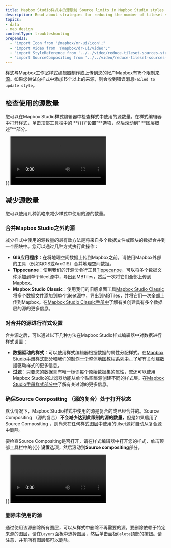 ```yaml
---
title: Mapbox Studio样式中的源限制 Source limits in Mapbox Studio styles
description: Read about strategies for reducing the number of tileset sources in Mapbox Studio styles.
topics:
- data
- map design
contentType: troubleshooting
prependJs:
  - "import Icon from '@mapbox/mr-ui/icon';"
  - "import Video from '@mapbox/dr-ui/video';"
  - "import StyleReference from '../../video/reduce-tileset-sources-style-reference.mp4';"
  - "import SourceCompositing from '../../video/reduce-tileset-sources-source-compositing.mp4';"
---
```


[样式](https://docs.mapbox.com/help/glossary/style/)与Mapbox工作室样式编辑器制作或上传到您的帐户Mapbox有15个限制[来源](https://docs.mapbox.com/help/glossary/source/)。如果您尝试向样式中添加15个以上的来源，则会收到错误消息`Failed to update style`。

## 检查使用的源数量

您可以在Mapbox Studio样式编辑器中检查样式中使用的源数量。在样式编辑器中打开样式，单击顶部工具栏中的 **{{<Icon inline={true} name="sprocket" />}}“设置”**选项，然后滚动到“ **图层概述”**部分。

{{
  <Video
    src={StyleReference}
    title="screenshot of the source list section of the Mapbox Studio style reference popover"
  />
}}
## 减少源数量

您可以使用几种策略来减少样式中使用的源的数量。

### 合并Mapbox Studio之外的源

减少样式中使用的源数量的最有效方法是将来自多个数据文件或图块的数据合并到一个图块中。您可以通过几种方式执行此操作：

- **GIS应用程序**：在将地理空间数据上传到Mapbox之前，请使用Mapbox外部的工具（例如QGIS或ArcGIS）合并地理空间数据。
- **Tippecanoe**：使用我们的开源命令行工具[Tippecanoe](https://github.com/mapbox/tippecanoe#tippecanoe)，可以将多个数据文件添加到单个tileet源中，导出到MBTiles，然后一次将它们全部上传到Mapbox。
- **Mapbox Studio Classic**：使用我们的旧版桌面工具[Mapbox Studio Classic](https://github.com/mapbox/mapbox-studio-classic)将多个数据文件添加到单个tileet源中，导出到MBTiles，并将它们一次全部上传到Mapbox。在[Mapbox Studio Classic手册中](https://github.com/mapbox/mapbox-studio-classic/tree/mb-pages/docs/studio-classic-manual/03-classic-manual-sources.md#create-a-new-source)了解有关创建具有多个数据层的源的更多信息。


### 对合并的源进行样式设置

合并源之后，可以通过以下几种方法在Mapbox Studio样式编辑器中对数据进行样式设置：

- **数据驱动的样式**：可以使用样式编辑器根据数据的属性分配样式。在[Mapbox Studio手册样式部分](https://docs.mapbox.com/studio-manual/reference/styles/#value-options)和我们的[制作一个整体地图教程系列中，](https://docs.mapbox.com/help/tutorials/choropleth-studio-gl-pt-1/)了解有关创建数据驱动样式的更多信息。
- **过滤**：只要您的数据具有唯一标识每个原始数据集的属性，您还可以使用Mapbox Studio的过滤器功能从单个贴图集源创建不同的样式层。在[Mapbox Studio手册样式部分中](https://docs.mapbox.com/studio-manual/reference/styles/#filter)了解有关过滤的更多信息。

### 确保Source Compositing （源的复合）处于打开状态

默认情况下，Mapbox Studio样式中使用的源是复合的或已经合并的。Source Compositing （源的复合）**不会减少达到此限制的源的数量**，但是如果启用了Source Compositing ，则尚未在任何样式图层中使用的tilset源将自动从复合源中删除。

要检查Source Compositing是否打开，请在样式编辑器中打开您的样式，单击顶部工具栏中的{{<Icon inline={true} name="sprocket" />}} **设置**选项，然后滚动到**Source compositing**部分。

{{
  <Video
    src={SourceCompositing}
    title="screenshot of the source compositing section of the Mapbox Studio Settings popover"
  />
}}

### 删除未使用的源

通过使用该源删除所有图层，可以从样式中删除不再需要的源。要删除依赖于特定来源的图层，请在`Layers`面板中选择图层，然后单击面板`Delete`顶部的按钮。请注意，并非所有图层都可以删除。
